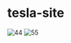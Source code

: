 # tesla-site

![44](https://github.com/kangjinyong2/tesla-site/assets/66777943/7195ffbe-281e-4508-aafb-f037e60dd014)
![55](https://github.com/kangjinyong2/tesla-site/assets/66777943/a24a68e2-3635-4e30-b87d-ca144a319d7e)
